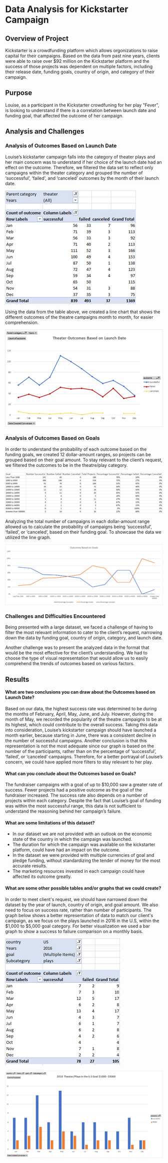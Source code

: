 # **Data Analysis for Kickstarter Campaign**

## **Overview of Project**
Kickstarter is a crowdfunding platform which allows orgonizations  to raise capital for their campaigns. Based on the data from past nine years, clients were able to raise over $92 million on the Kickstarter platform and the success of those projects was dependent on multiple factors, including their release date, funding goals, country of origin, and category of their campaign.
## **Purpose**
Louise, as a participant in the Kickstarter crowdfuning for her play "Fever", is looking to understand if there is a correlation between launch date and funding goal, that affected the outcome of her campaign. 
## **Analysis and Challenges**

### **Analysis of Outcomes Based on Launch Date**
Louise’s kickstarter campaign falls into the category of theater plays and her main concern was to understand if her choice of the launch date had an effect on the outcome. 
Therefore, we filtered the data set to reflect only campaigns within the theater category and grouped the number of ‘successful’, ‘failed', and ‘canceled’ outcomes by the month of their launch date.

![Outcome Based On Launch Date](Theater_Outcomes_Based_on_Launch_Date_PivotTable.png)

Using the data from the table above, we created a line chart that shows the different outcomes of the theatre campaigns month to month, for easier comprehension.

![Outcome Based On Launch Date](Theater_Outcomes_Based_on_Launch_Date.png)



### **Analysis of Outcomes Based on Goals**
In order to understand the probability of each outcome based on the funding goals, we created 12 dollar-amount ranges, so projects can be grouped based on their goal amount. To stay relevant to the client’s request, we filtered the outcomes to be in the theatre/play category. 

![Outcome Based On Goals](Outcomes_vs_Goals_Data.png)

Analyzing the total number of campaigns in each dollar-amount range allowed us to calculate the probability of campaigns being ‘successful’, ‘failed’, or ‘canceled’, based on their funding goal. To showcase the data we utilized the line graph. 

![Outcome Based On Goals](Outcomes_vs_Goals.png)



### **Challenges and Difficulties Encountered**
Being presented with a large dataset, we faced a challenge of having to filter the most relevant information to cater to the client’s request, narrowing down the data by funding goal, country of origin, category, and launch date.

Another challenge was to present the analyzed data in the format that would be the most effective for the client’s understanding. We had to choose the type of visual  representation that would allow us to easily comprehend the trends of outcomes based on various factors. 
 


## **Results**

#### **What are two conclusions you can draw about the Outcomes based on Launch Date?**
Based on our data, the highest success rate was determined to be during the months of February, April, May, June, and July. However, during the month of May, we recorded the popularity of the theatre campaigns to be at its highest, which could contribute to the overall success. Taking this data into consideration, Louise’s kickstarter campaign should have launched a month earlier, because starting in June, there was a consistent decline in the number of successful campaigns.
Another conclusion is that this representation is not the most adequate since our graph is based on the number of the participants, rather than on the percentage of ‘successful’, ‘failed’, or ‘canceled’ campaigns. Therefore, for a better portrayal of Louise’s concern, we could have applied more filters to stay relevant to her play. 



#### **What can you conclude about the Outcomes based on Goals?**
The fundraiser campaigns with a goal of up to $10,000 saw a greater rate of success. Fewer projects had a positive outcome as the goal of the fundraiser increased. The success rate also depends on a number of projects within each category.
Despite the fact that Louise’s goal of funding was within the most successful range, this data is not sufficient to understand the reasoning behind her campaign’s failure. 





#### **What are some limitations of this dataset?**
<ul>
<li>In our dataset we are not provided with an outlook on the economic state of the country in which the campaign was launched.</li> 

<li>The duration for which the campaign was available on the kickstarter platform, could have had an impact on the outcome.</li>

<li>In the dataset we were provided with multiple currencies of goal and pledge funding, without standardizing the tender of money for the most accurate results.</li> 

<li>The marketing resources invested in each campaign could have affected its outcome greatly.</li> 
</ul>



#### **What are some other possible tables and/or graphs that we could create?**
In order to meet client's request, we should have narrowed down the dataset by the year of launch, country of origin, and goal amount. We also need to focus on success rate, rather than number of participants. The graph below shows a better representation of data to match our client's campaign, as we focus on the plays launched in  2016 in the U.S, within the $1,000 to $5,000 goal category. For better visualization we used a bar graph to show a success to failure comparison on a monthly basis. 


![Outcome Based On US 2016](2016_US_Plays_1000_5000_data.png)


![Outcome Based On US 2016 5000](2016_US_Plays_1000_5000.png)







